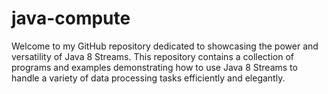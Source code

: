 # java-compute
Welcome to my GitHub repository dedicated to showcasing the power and versatility of Java 8 Streams. This repository contains a collection of programs and examples demonstrating how to use Java 8 Streams to handle a variety of data processing tasks efficiently and elegantly.

